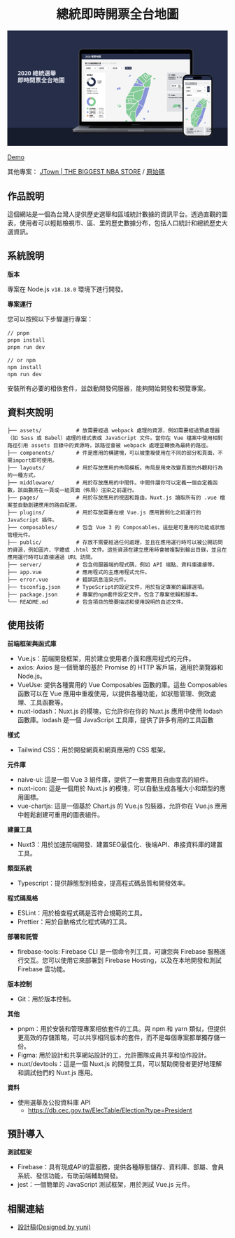 <div align="center">

# 總統即時開票全台地圖

![總統即時開票全台地圖](public/images/cover.png)

</div>

[Demo]([https://test1227-dbafe.web.app/](https://my-first-project-1110913.web.app/))

其他專案：
[JTown | THE BIGGEST NBA STORE](https://snowman12320.github.io/jtown-vite/#/)
 / [原始碼](https://github.com/snowman12320/F2E-nuxt3/tree/main)

## 作品說明

這個網站是一個為台灣人提供歷史選舉和區域統計數據的資訊平台。透過直觀的圖表，使用者可以輕鬆檢視市、區、里的歷史數據分布，包括人口統計和總統歷史大選資訊。

## 系統說明

**版本**

專案在 Node.js `v18.18.0` 環境下進行開發。

**專案運行**

您可以按照以下步驟運行專案：

```shell
// pnpm
pnpm install
pnpm run dev
```
```shell
// or npm
npm install
npm run dev
```

安裝所有必要的相依套件，並啟動開發伺服器，能夠開始開發和預覽專案。

## 資料夾說明

```shell
├── assets/           # 放需要經過 webpack 處理的資源，例如需要經過預處理器（如 Sass 或 Babel）處理的樣式表或 JavaScript 文件。當你在 Vue 檔案中使用相對路徑引用 assets 目錄中的資源時，該路徑會被 webpack 處理並轉換為最終的路徑。
├── components/       # 件是應用的構建塊，可以被重複使用在不同的部分和頁面，不需import即可使用。
├── layouts/          # 用於存放應用的佈局模板。佈局是用來改變頁面的外觀和行為的一種方式。
├── middleware/       # 用於存放應用的中間件。中間件讓你可以定義一個自定義函數，該函數將在一頁或一組頁面（佈局）渲染之前運行。
├── pages/            # 用於存放應用的視圖和路由。Nuxt.js 讀取所有的 .vue 檔案並自動創建應用的路由配置。
├── plugins/          # 用於存放需要在根 Vue.js 應用實例化之前運行的 JavaScript 插件。
├── composables/      # 包含 Vue 3 的 Composables，這些是可重用的功能或狀態管理元件。
├── public/           # 存放不需要經過任何處理，並且在應用運行時可以被公開訪問的資源，例如圖片、字體或 .html 文件。這些資源在建立應用時會被複製到輸出目錄，並且在應用運行時可以直接通過 URL 訪問。
├── server/           # 包含伺服器端的程式碼，例如 API 端點、資料庫連接等。
├── app.vue           # 應用程式的主應用程式元件。
├── error.vue         # 錯誤訊息渲染元件。
├── tsconfig.json     # TypeScript的設定文件，用於指定專案的編譯選項。
├── package.json      # 專案的npm套件設定文件，包含了專案依賴和腳本。
└── README.md         # 包含項目的簡要描述和使用說明的自述文件。
```

## 使用技術

**前端框架與函式庫**

- Vue.js：前端開發框架，用於建立使用者介面和應用程式的元件。
- axios: Axios 是一個簡單的基於 Promise 的 HTTP 客戶端，適用於瀏覽器和 Node.js。
- VueUse: 提供各種實用的 Vue Composables 函數的庫。這些 Composables 函數可以在 Vue 應用中重複使用，以提供各種功能，如狀態管理、側效處理、工具函數等。
- nuxt-lodash：Nuxt.js 的模塊，它允許你在你的 Nuxt.js 應用中使用 lodash 函數庫。lodash 是一個 JavaScript 工具庫，提供了許多有用的工具函數

**樣式**

- Tailwind CSS：用於開發網頁和網頁應用的 CSS 框架。

**元件庫**

- naive-ui: 這是一個 Vue 3 組件庫，提供了一套實用且自由度高的組件。
- nuxt-icon: 這是一個用於 Nuxt.js 的模塊，可以自動生成各種大小和類型的應用圖標。
- vue-chartjs: 這是一個基於 Chart.js 的 Vue.js 包裝器，允許你在 Vue.js 應用中輕鬆創建可重用的圖表組件。

**建置工具**

- Nuxt3：用於加速前端開發、建置SEO最佳化、後端API、串接資料庫的建置工具。

**類型系統**

- Typescript：提供靜態型別檢查，提高程式碼品質和開發效率。

**程式碼風格**

- ESLint：用於檢查程式碼是否符合規範的工具。
- Prettier：用於自動格式化程式碼的工具。

**部署和託管**

<!-- - gh-pages：用於將應用程式部署到 GitHub Pages，以便在線上示範和分享專案。 -->
- firebase-tools: Firebase CLI 是一個命令列工具，可讓您與 Firebase 服務進行交互。您可以使用它來部署到 Firebase Hosting，以及在本地開發和測試 Firebase 雲功能。
<!-- - vercel：用於將應用程式部署到 Vercel，以便在線上示範和分享專案。 -->

**版本控制**

- Git：用於版本控制。
  
**其他**

- pnpm：用於安裝和管理專案相依套件的工具。與 npm 和 yarn 類似，但提供更高效的存儲策略，可以共享相同版本的套件，而不是每個專案都單獨存儲一份。
- Figma: 用於設計和共享網站設計的工，允許團隊成員共享和協作設計。
- nuxt/devtools：這是一個 Nuxt.js 的開發工具，可以幫助開發者更好地理解和調試他們的 Nuxt.js 應用。
  
**資料**

- 使用選舉及公投資料庫 API
  - https://db.cec.gov.tw/ElecTable/Election?type=President

## 預計導入

**測試框架**

- Firebase：具有現成API的雲服務，提供各種靜態儲存、資料庫、部屬、會員系統、發信功能，有助前端輔助開發。
- jest：一個簡單的 JavaScript 測試框架，用於測試 Vue.js 元件。

## 相關連結

- [設計稿(Designed by yuni)](https://www.figma.com/file/Caoi6yMxwbeKMneS5tsCt6/開票地圖?type=design&node-id=66%3A3043&mode=design&t=5N4mw68gAfagODaM-1)
